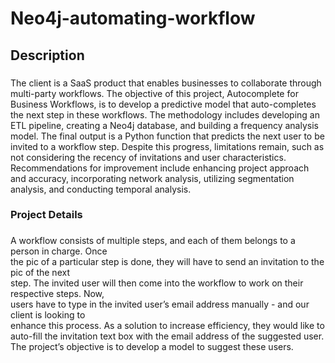 # Neo4j-automating-workflow

###

<h2 align="left">Description</h2>

###

<p align="left">The client is a SaaS product that enables businesses to collaborate through multi-party workflows. The objective of this project,  Autocomplete for Business Workflows, is to develop a predictive model that auto-completes the next step in these workflows. The methodology includes developing an ETL pipeline, creating a Neo4j database, and building a frequency analysis model. The final output is a Python function that predicts the next user to be invited to a workflow step. Despite this progress, limitations remain, such as not considering the recency of invitations and user characteristics. Recommendations for improvement include enhancing project approach and accuracy, incorporating network analysis, utilizing segmentation analysis, and conducting temporal analysis.</p>

###

<h3 align="left">Project Details</h3>

###

<p align="left">A workflow consists of multiple steps, and each of them belongs to a person in charge. Once<br>the pic of a particular step is done, they will have to send an invitation to the pic of the next<br>step. The invited user will then come into the workflow to work on their respective steps. Now,<br>users have to type in the invited user’s email address manually - and our client is looking to<br>enhance this process. As a solution to increase efficiency, they would like to auto-fill the invitation text box with the email address of the suggested user. The project’s objective is to develop a model to suggest these users.</p>

###
